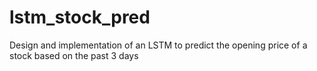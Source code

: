 # lstm_stock_pred
Design and implementation of an LSTM to predict the opening price of a stock based on the past 3 days
